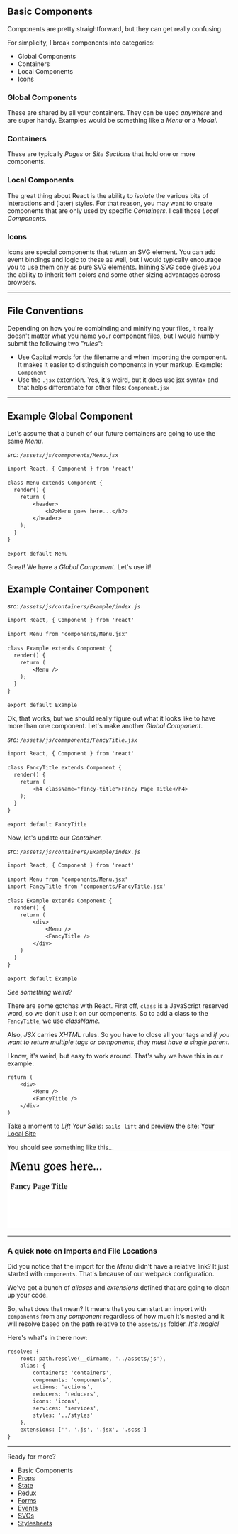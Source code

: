 Basic Components
-----------------

Components are pretty straightforward, but they can get really confusing.

For simplicity, I break components into categories:
- Global Components
- Containers
- Local Components
- Icons

### Global Components
These are shared by all your containers. They can be used _anywhere_ and are super handy. Examples would be something like a _Menu_ or a _Modal_.

### Containers
These are typically _Pages_ or _Site Sections_ that hold one or more components.

### Local Components
The great thing about React is the ability to *isolate* the various bits of interactions and (later) styles. For that reason, you may want to create components that are only used by specific _Containers_. I call those _Local Components_.

### Icons
Icons are special components that return an SVG element. You can add event bindings and logic to these as well, but I would typically encourage you to use them only as pure SVG elements. Inlining SVG code gives you the ability to inherit font colors and some other sizing advantages across browsers.

-------

## File Conventions
Depending on how you're combinding and minifying your files, it really doesn't matter what you name your component files, but I would humbly submit the following two _"rules"_:

- Use Capital words for the filename and when importing the component. It makes it easier to distinguish components in your markup. Example: `Component`
- Use the `.jsx` extention. Yes, it's weird, but it does use jsx syntax and that helps differentiate for other files: `Component.jsx`

-------

## Example Global Component

Let's assume that a bunch of our future containers are going to use the same _Menu_.

_src: `/assets/js/commponents/Menu.jsx`_
```
import React, { Component } from 'react'

class Menu extends Component {
  render() {
    return (
        <header>
            <h2>Menu goes here...</h2>
        </header>
    );
  }
}

export default Menu
```

Great! We have a _Global Component_. Let's use it!

## Example Container Component

_src: `/assets/js/containers/Example/index.js`_
```
import React, { Component } from 'react'

import Menu from 'components/Menu.jsx'

class Example extends Component {
  render() {
    return (
        <Menu />
    );
  }
}

export default Example
```

Ok, that works, but we should really figure out what it looks like to have more than one component. Let's make another _Global Component_.

_src: `/assets/js/commponents/FancyTitle.jsx`_
```
import React, { Component } from 'react'

class FancyTitle extends Component {
  render() {
    return (
        <h4 className="fancy-title">Fancy Page Title</h4>
    );
  }
}

export default FancyTitle
```

Now, let's update our _Container_.

_src: `/assets/js/containers/Example/index.js`_
```
import React, { Component } from 'react'

import Menu from 'components/Menu.jsx'
import FancyTitle from 'components/FancyTitle.jsx'

class Example extends Component {
  render() {
    return (
        <div>
            <Menu />
            <FancyTitle />
        </div>
    )
  }
}

export default Example
```

_See something *weird*?_

There are some gotchas with React. First off, `class` is a JavaScript reserved word, so we don't use it on our components. So to add a class to the `FancyTitle`, we use _className_.

Also, *JSX* carries _XHTML_ rules. So you have to close all your tags and *if you want to return multiple tags or components, they must have a single parent*.

I know, it's weird, but easy to work around. That's why we have this in our example:
```
return (
    <div>
        <Menu />
        <FancyTitle />
    </div>
)
```

Take a moment to _Lift Your Sails_: `sails lift` and preview the site: [Your Local Site](http://localhost:1337)

You should see something like this...
![Learn React Preview](walkthrough/images/basic-components-preview.png "Basic Components Preview")


---------

### A quick note on Imports and File Locations
Did you notice that the import for the _Menu_ didn't have a relative link? It just started with `components`. That's because of our webpack configuration.

We've got a bunch of *aliases* and *extensions* defined that are going to clean up your code.

So, what does that mean? It means that you can start an import with `components` from any _component_ regardless of how much it's nested and it will resolve based on the path relative to the `assets/js` folder. _It's magic!_

Here's what's in there now:
```
resolve: {
    root: path.resolve(__dirname, '../assets/js'),
    alias: {
        containers: 'containers',
        components: 'components',
        actions: 'actions',
        reducers: 'reducers',
        icons: 'icons',
        services: 'services',
        styles: '../styles'
    },
    extensions: ['', '.js', '.jsx', '.scss']
}
```


---------

Ready for more?
- Basic Components
- [Props](https://github.com/ecoker/learn-react/tree/props)
- [State](https://github.com/ecoker/learn-react/tree/state)
- [Redux](https://github.com/ecoker/learn-react/tree/redux)
- [Forms](https://github.com/ecoker/learn-react/tree/forms)
- [Events](https://github.com/ecoker/learn-react/tree/events)
- [SVGs](https://github.com/ecoker/learn-react/tree/svgs)
- [Stylesheets](https://github.com/ecoker/learn-react/tree/stylesheets)